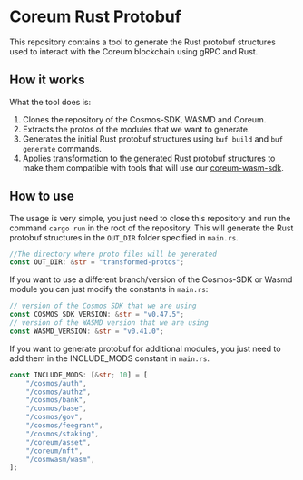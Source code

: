 # Coreum Rust Protobuf

This repository contains a tool to generate the Rust protobuf structures used to interact with the Coreum blockchain using gRPC and Rust.

## How it works

What the tool does is:

1. Clones the repository of the Cosmos-SDK, WASMD and Coreum.
2. Extracts the protos of the modules that we want to generate.
3. Generates the initial Rust protobuf structures using `buf build` and `buf generate` commands.
4. Applies transformation to the generated Rust protobuf structures to make them compatible with tools that will use our [coreum-wasm-sdk](https://github.com/CoreumFoundation/coreum-wasm-sdk).

## How to use

The usage is very simple, you just need to close this repository and run the command `cargo run` in the root of the repository. This will generate the Rust protobuf structures in the `OUT_DIR` folder specified in `main.rs`.

```rust
//The directory where proto files will be generated
const OUT_DIR: &str = "transformed-protos";
```

If you want to use a different branch/version of the Cosmos-SDK or Wasmd module you can just modify the constants in `main.rs`:

```rust
// version of the Cosmos SDK that we are using
const COSMOS_SDK_VERSION: &str = "v0.47.5";
// version of the WASMD version that we are using
const WASMD_VERSION: &str = "v0.41.0";
```

If you want to generate protobuf for additional modules, you just need to add them in the INCLUDE_MODS constant in `main.rs`.

```rust
const INCLUDE_MODS: [&str; 10] = [
    "/cosmos/auth",
    "/cosmos/authz",
    "/cosmos/bank",
    "/cosmos/base",
    "/cosmos/gov",
    "/cosmos/feegrant",
    "/cosmos/staking",
    "/coreum/asset",
    "/coreum/nft",
    "/cosmwasm/wasm",
];
```
